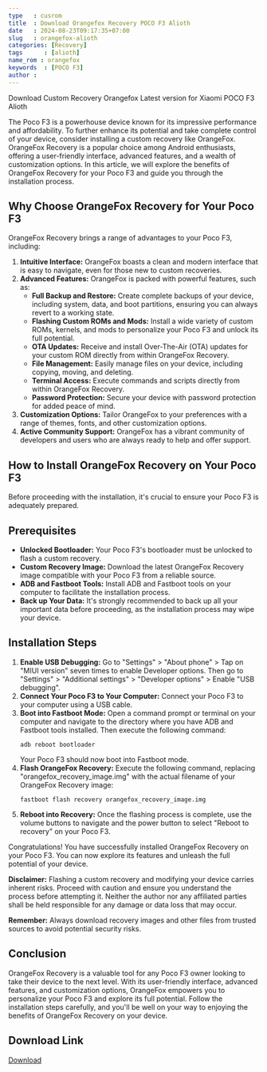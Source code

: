 ```yaml
---
type   : cusrom
title  : Download Orangefox Recovery POCO F3 Alioth
date   : 2024-08-23T09:17:35+07:00
slug   : orangefox-alioth
categories: [Recovery]
tags      : [alioth]
name_rom : orangefox
keywords  : [POCO F3]
author : 
---
```


Download Custom Recovery Orangefox Latest version for Xiaomi POCO F3 Alioth

The Poco F3 is a powerhouse device known for its impressive performance and affordability. To further enhance its potential and take complete control of your device, consider installing a custom recovery like OrangeFox. OrangeFox Recovery is a popular choice among Android enthusiasts, offering a user-friendly interface, advanced features, and a wealth of customization options. In this article, we will explore the benefits of OrangeFox Recovery for your Poco F3 and guide you through the installation process.

## Why Choose OrangeFox Recovery for Your Poco F3

OrangeFox Recovery brings a range of advantages to your Poco F3, including:

1. **Intuitive Interface:** OrangeFox boasts a clean and modern interface that is easy to navigate, even for those new to custom recoveries.
2. **Advanced Features:** OrangeFox is packed with powerful features, such as:
    - **Full Backup and Restore:** Create complete backups of your device, including system, data, and boot partitions, ensuring you can always revert to a working state.
    - **Flashing Custom ROMs and Mods:** Install a wide variety of custom ROMs, kernels, and mods to personalize your Poco F3 and unlock its full potential.
    - **OTA Updates:** Receive and install Over-The-Air (OTA) updates for your custom ROM directly from within OrangeFox Recovery.
    - **File Management:** Easily manage files on your device, including copying, moving, and deleting.
    - **Terminal Access:** Execute commands and scripts directly from within OrangeFox Recovery.
    - **Password Protection:** Secure your device with password protection for added peace of mind.
3. **Customization Options:** Tailor OrangeFox to your preferences with a range of themes, fonts, and other customization options.
4. **Active Community Support:** OrangeFox has a vibrant community of developers and users who are always ready to help and offer support.

## How to Install OrangeFox Recovery on Your Poco F3

Before proceeding with the installation, it's crucial to ensure your Poco F3 is adequately prepared.

## Prerequisites

- **Unlocked Bootloader:** Your Poco F3's bootloader must be unlocked to flash a custom recovery.
- **Custom Recovery Image:** Download the latest OrangeFox Recovery image compatible with your Poco F3 from a reliable source.
- **ADB and Fastboot Tools:** Install ADB and Fastboot tools on your computer to facilitate the installation process.
- **Back up Your Data:** It's strongly recommended to back up all your important data before proceeding, as the installation process may wipe your device.

## Installation Steps

1. **Enable USB Debugging:** Go to "Settings" > "About phone" > Tap on "MIUI version" seven times to enable Developer options. Then go to "Settings" > "Additional settings" > "Developer options" > Enable "USB debugging".
2. **Connect Your Poco F3 to Your Computer:** Connect your Poco F3 to your computer using a USB cable.
3. **Boot into Fastboot Mode:** Open a command prompt or terminal on your computer and navigate to the directory where you have ADB and Fastboot tools installed. Then execute the following command:
    ```
    adb reboot bootloader
    ```
    Your Poco F3 should now boot into Fastboot mode.
4. **Flash OrangeFox Recovery:** Execute the following command, replacing "orangefox_recovery_image.img" with the actual filename of your OrangeFox Recovery image:
    ```
    fastboot flash recovery orangefox_recovery_image.img
    ```
5. **Reboot into Recovery:** Once the flashing process is complete, use the volume buttons to navigate and the power button to select "Reboot to recovery" on your Poco F3.

Congratulations! You have successfully installed OrangeFox Recovery on your Poco F3. You can now explore its features and unleash the full potential of your device.

**Disclaimer:** Flashing a custom recovery and modifying your device carries inherent risks. Proceed with caution and ensure you understand the process before attempting it. Neither the author nor any affiliated parties shall be held responsible for any damage or data loss that may occur.

**Remember:** Always download recovery images and other files from trusted sources to avoid potential security risks. 

## Conclusion

OrangeFox Recovery is a valuable tool for any Poco F3 owner looking to take their device to the next level. With its user-friendly interface, advanced features, and customization options, OrangeFox empowers you to personalize your Poco F3 and explore its full potential. Follow the installation steps carefully, and you'll be well on your way to enjoying the benefits of OrangeFox Recovery on your device. 


## Download Link
[Download](https://orangefox.download/device/alioth)
